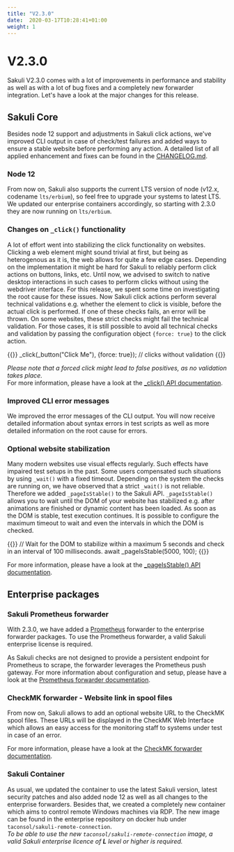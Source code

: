```yaml
---
title: "V2.3.0"
date:  2020-03-17T10:28:41+01:00
weight: 1
---
```

# V2.3.0

Sakuli V2.3.0 comes with a lot of improvements in performance and stability as well as with a lot of bug fixes and a
completely new forwarder integration. Let's have a look at the major changes for this release.

## Sakuli Core
Besides node 12 support and adjustments in Sakuli click actions, we've improved CLI output in case of check/test failures and added ways to ensure a stable website before performing any action.
A detailed list of all applied enhancement and fixes can be found in the
[CHANGELOG.md](https://github.com/sakuli/sakuli/blob/develop/CHANGELOG.md).

### Node 12
From now on, Sakuli also supports the current LTS version of node (v12.x, codename `lts/erbium`), so feel free to upgrade your systems to latest LTS.
We updated our enterprise containers accordingly, so starting with 2.3.0 they are now running on `lts/erbium`.

### Changes on `_click()` functionality
A lot of effort went into stabilizing the click functionality on websites. 
Clicking a web element might sound trivial at first, but being as heterogenous as it is, the web allows for quite a few edge cases.
Depending on the implementation it might be hard for Sakuli to reliably perform click actions on buttons, links, etc.
Until now, we advised to switch to native desktop interactions in such cases to perform clicks without using the webdriver interface.
For this release, we spent some time on investigating the root cause for these issues. Now Sakuli click actions perform
several technical validations e.g. whether the element to click is visible, before the actual click is performed. If one of
these checks fails, an error will be thrown. On some websites, these strict checks might fail the technical validation.
For those cases, it is still possible to avoid all technical checks and validation by passing the configuration object `{force: true}` to the click action.

{{<highlight javascript>}}
_click(_button("Click Me"), {force: true}); // clicks without validation
{{</highlight>}}

_Please note that a forced click might lead to false positives, as no validation takes place._  
For more information, please have a look at the 
[_click() API documentation](https://sakuli.io/apidoc/sakuli-legacy/interfaces/legacyapi.html#_click).

### Improved CLI error messages
We improved the error messages of the CLI output. You will now receive detailed information about syntax errors
in test scripts as well as more detailed information on the root cause for errors. 

### Optional website stabilization
Many modern websites use visual effects regularly. Such effects have impaired test setups in the past. Some users compensated such situations by using `_wait()` with a fixed timeout. Depending on the system the checks are running on, we have observed that a strict `_wait()` is not reliable. Therefore we added `_pageIsStable()` to the
Sakuli API. `_pageIsStable()` allows you to wait until the DOM of your website has stabilized e.g. after animations are finished or dynamic content has been loaded. As soon as the DOM is stable, test execution continues. It is possible to
configure the maximum timeout to wait and even the intervals in which the DOM is checked.

{{<highlight javascript>}}
// Wait for the DOM to stabilize within a maximum 5 seconds and check in an interval of 100 milliseconds.
await _pageIsStable(5000, 100);
{{</highlight>}}

For more information, please have a look at the
[_pageIsStable() API documentation](https://sakuli.io/apidoc/sakuli-legacy/interfaces/commonactionsapi.html#_pageisstable).

## Enterprise packages
### Sakuli Prometheus forwarder
With 2.3.0, we have added a [Prometheus](https://prometheus.io/) forwarder to the enterprise forwarder packages. To use the Prometheus forwarder, a valid Sakuli enterprise license is required. 

As Sakuli checks are not designed to provide a persistent endpoint for Prometheus to scrape, the forwarder leverages the Prometheus push gateway. For more information about configuration and setup, please have a look at the [Prometheus forwarder documentation](https://sakuli.io/docs/enterprise_features/prometheus/).

### CheckMK forwarder - Website link in spool files
From now on, Sakuli allows to add an optional website URL to the CheckMK spool files. These URLs will be displayed in the CheckMK Web Interface which allows an easy access for the monitoring staff to systems under test in case of an error.

For more information, please have a look at the [CheckMK forwarder documentation](https://sakuli.io/docs/enterprise_features/check/#forwarder-configuration).

### Sakuli Container
As usual, we updated the container to use the latest Sakuli version, latest security patches and also added node 12 as well as all changes to the
enterprise forwarders. Besides that, we created a completely new container which aims to control remote
Windows machines via RDP. The new image can be found in the enterprise repository on docker hub under 
`taconsol/sakuli-remote-connection`.  
_To be able to use the new `taconsol/sakuli-remote-connection` image, a valid Sakuli enterprise licence of
**L** level or higher is required._
